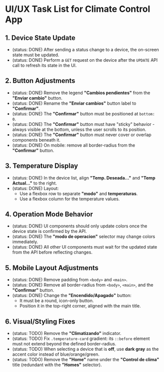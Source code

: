 # UI/UX Task List for Climate Control App

## 1. Device State Update

- (status: DONE) After sending a status change to a device, the on-screen state must be updated.
- (status: DONE) Perform a `GET` request on the device after the `UPDATE` API call to refresh its state in the UI.

## 2. Button Adjustments

- (status: DONE) Remove the legend **"Cambios pendientes"** from the **"Enviar cambio"** button.
- (status: DONE) Rename the **"Enviar cambios"** button label to **"Confirmar"**.
- (status: DONE) The **"Confirmar"** button must be positioned at `bottom: 0`.
- (status: DONE) The **"Confirmar"** button must have "sticky" behavior - always visible at the bottom, unless the user scrolls to its position.
- (status: DONE) The **"Confirmar"** button must never cover or overlap components beneath it.
- (status: DONE) On mobile: remove all border-radius from the **"Confirmar"** button.

## 3. Temperature Display

- (status: DONE) In the device list, align **"Temp. Deseada..."** and **"Temp Actual..."** to the right.
- (status: DONE) Layout:
  - Use a flexbox row to separate **"modo"** and **temperaturas**.
  - Use a flexbox column for the temperature values.

## 4. Operation Mode Behavior

- (status: DONE) UI components should only update colors once the device state is confirmed by the API.
- (status: DONE) The **"modo de operacion"** selector may change colors immediately.
- (status: DONE) All other UI components must wait for the updated state from the API before reflecting changes.

## 5. Mobile Layout Adjustments

- (status: DONE) Remove padding from `<body>` and `<main>`.
- (status: DONE) Remove all border-radius from `<body>`, `<main>`, and the **"Confirmar"** button.
- (status: DONE) Change the **"Encendido/Apagado"** button:
  - It must be a round, icon-only button.
  - Position it in the top-right corner, aligned with the main title.

## 6. Visual/Styling Fixes

- (status: TODO) Remove the **"Climatizando"** indicator.
- (status: TODO) Fix `.temperature-card` gradient: its `::before` element must not extend beyond the defined border-radius.
- (status: TODO) When selecting a device that is **off**, use **dark gray** as the accent color instead of blue/orange/green.
- (status: TODO) Remove the **"Home"** name under the **"Control de clima"** title (redundant with the **"Homes"** selector).
